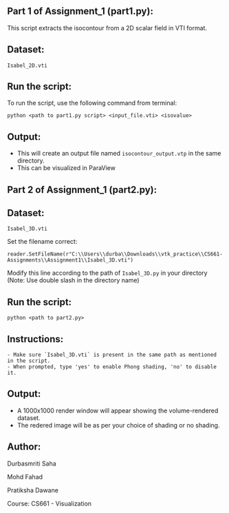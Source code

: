 Part 1 of Assignment_1 (part1.py):
-------

This script extracts the isocontour from a 2D scalar field in VTI format.

Dataset:
-------

 `Isabel_2D.vti`

Run the script:
-------

To run the script, use the following command from terminal:

    python <path to part1.py script> <input_file.vti> <isovalue>

Output:
-------
- This will create an output file named `isocontour_output.vtp` in the same directory.
- This can be visualized in ParaView


Part 2 of  Assignment_1 (part2.py):
-------

Dataset:
-------
`Isabel_3D.vti`

Set the filename correct:

`reader.SetFileName(r"C:\\Users\\durba\\Downloads\\vtk_practice\\CS661-Assignments\\Assignment1\\Isabel_3D.vti")` 

Modify this line according to the path of `Isabel_3D.py` in your directory (Note: Use double slash in the directory name)

Run the script:
-------

    python <path to part2.py>

Instructions:
-------
    - Make sure `Isabel_3D.vti` is present in the same path as mentioned in the script.
    - When prompted, type 'yes' to enable Phong shading, 'no' to disable it.

Output:
-------
- A 1000x1000 render window will appear showing the volume-rendered dataset.
- The redered image will be as per your choice of shading or no shading.





Author:
-------
Durbasmriti Saha

Mohd Fahad

Pratiksha Dawane

Course: CS661 - Visualization
